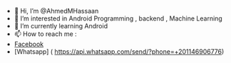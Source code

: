 - 👋 Hi, I’m @AhmedMHassaan
- 👀 I’m interested in Android Programming , backend , Machine Learning  
- 🌱 I’m currently learning Android
- 📫 How to reach me : <br>
-  [Facebook](https://www.facebook.com/AhmedMHassaan12)
-  [Whatsapp] ( https://api.whatsapp.com/send/?phone=+201146906776)

<!---
AhmedMHassaan/AhmedMHassaan is a ✨ special ✨ repository because its `README.md` (this file) appears on your GitHub profile.
You can click the Preview link to take a look at your changes.
--->
